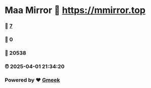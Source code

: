 # Maa Mirror :link: https://mmirror.top 
### :page_facing_up: [7](https://mmirror.top/tag.html) 
### :speech_balloon: 0 
### :hibiscus: 20538 
### :alarm_clock: 2025-04-01 21:34:20 
### Powered by :heart: [Gmeek](https://github.com/Meekdai/Gmeek)
